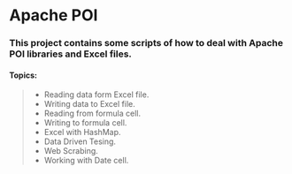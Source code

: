 # Apache POI
### This project contains some scripts of how to deal with **Apache POI** libraries and Excel files.


#### Topics:

> - Reading data form Excel file.
> - Writing data to Excel file.
> - Reading from formula cell.
> - Writing to formula cell.
> - Excel with HashMap.
> - Data Driven Tesing.
> - Web Scrabing.
> - Working with Date cell.
